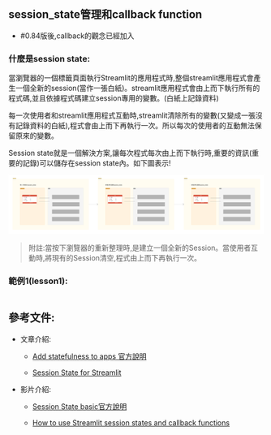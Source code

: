 ## session_state管理和callback function
- #0.84版後,callback的觀念已經加入

### 什麼是session state:
當瀏覽器的一個標籤頁面執行Streamlit的應用程式時,整個streamlit應用程式會產生一個全新的session(當作一張白紙)。streamlit應用程式會由上而下執行所有的程式碼,並且依據程式碼建立session專用的變數。(白紙上記錄資料)

每一次使用者和streamlit應用程式互動時,streamlit清除所有的變數(又變成一張沒有記錄資料的白紙),程式會由上而下再執行一次。所以每次的使用者的互動無法保留原來的變數。

Session state就是一個解決方案,讓每次程式每次由上而下執行時,重要的資訊(重要的記錄)可以儲存在session state內。如下圖表示!

![](./images/pic1.png)

> 附註:當按下瀏覽器的重新整理時,是建立一個全新的Session。當使用者互動時,將現有的Session清空,程式由上而下再執行一次。


### 範例1(lesson1):

```

```


## 參考文件:
- 文章介紹:
	- [Add statefulness to apps 官方說明](https://docs.streamlit.io/library/advanced-features/session-state)
	
	- [Session State for Streamlit](https://blog.streamlit.io/session-state-for-streamlit/)



- 影片介紹:
	- [Session State basic官方說明](https://youtu.be/92jUAXBmZyU?si=acJpTrmuIkcG0XW3)
	
	- [How to use Streamlit session states and callback functions](https://youtu.be/5l9COMQ3acc?si=aRPhivyJN3xdixqk)
